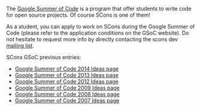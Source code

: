 
The [Google Summer of Code](https://developers.google.com/open-source/gsoc/) is a program that offer students to write code for open source projects.
Of course SCons is one of them!

As a student, you can apply to work on SCons during the Google Summer of Code (please refer to the application conditions on the GSoC website).
Do not hesitate to request more info by directly contacting the scons dev [mailing list](http://www.scons.org/lists.php).

SCons GSoC previous entries:

* [Google Summer of Code 2014 Ideas page](GSoC2014Ideas)
* [Google Summer of Code 2013 Ideas page](GSoC2013Ideas)
* [Google Summer of Code 2012 Ideas page](GSoC2012/Ideas)
* [Google Summer of Code 2009 Ideas page](GSoC2009)
* [Google Summer of Code 2008 Ideas page](GSoC2008)
* [Google Summer of Code 2007 Ideas page](GSoC2007)

